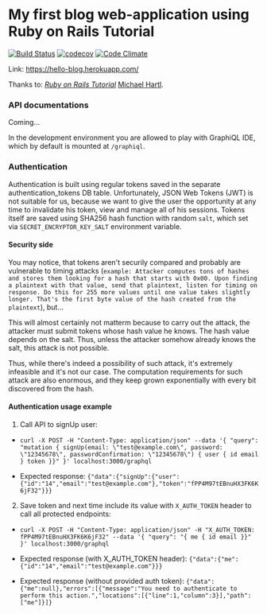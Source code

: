 # My first blog web-application using Ruby on Rails Tutorial

[![Build Status](https://travis-ci.org/rakvium/blog.svg?branch=master)](https://travis-ci.org/rakvium/blog)
[![codecov](https://codecov.io/gh/rakvium/blog/branch/master/graph/badge.svg)](https://codecov.io/gh/rakvium/blog)
[![Code Climate](https://codeclimate.com/github/rakvium/blog.png)](https://codeclimate.com/github/rakvium/blog)

Link: https://hello-blog.herokuapp.com/

Thanks to:
[*Ruby on Rails Tutorial*](http://railstutorial.org/)
 [Michael Hartl](http://michaelhartl.com/).

### API documentations

Coming...

In the development environment you are allowed to play with GraphiQL IDE,
which by default is mounted at `/graphiql`.

### Authentication

Authentication is built using regular tokens saved in the separate authentication_tokens DB table.
Unfortunately, JSON Web Tokens (JWT) is not suitable for us, because we want to give the user
the opportunity at any time to invalidate his token, view and manage all of his sessions.
Tokens itself are saved using SHA256 hash function with random `salt`, which set
via `SECRET_ENCRYPTOR_KEY_SALT` environment variable.

#### Security side

You may notice, that tokens aren't securily compared and probably are vulnerable to timing attacks (`example: Attacker computes tons of hashes and stores them looking for a hash that starts with 0x00. Upon finding a plaintext with that value, send that plaintext, listen for timing on response. Do this for 255 more values until one value takes slightly longer. That's the first byte value of the hash created from the plaintext`), but...

This will almost certainly not matterm because to carry out the attack, the attacker must submit tokens whose hash value he knows. The hash value depends on the salt. Thus, unless the attacker somehow already knows the salt, this attack is not possible.

Thus, while there's indeed a possibility of such attack, it's extremely infeasible and it's not our case. The computation requirements for such attack are also enormous, and they keep grown exponentially with every bit discovered from the hash.

#### Authentication usage example

1. Call API to signUp user:

- ```curl -X POST -H "Content-Type: application/json" --data '{ "query": "mutation { signUp(email: \"test@example.com\", password: \"12345678\", passwordConfirmation: \"12345678\") { user { id email } token }}" }' localhost:3000/graphql```

- Expected response:
```{"data":{"signUp":{"user":{"id":"14","email":"test@example.com"},"token":"fPP4M97tEBnuHX3FK6K6jF32"}}}```

2. Save token and next time include its value with `X_AUTH_TOKEN` header to call all protected endpoints:
- ```curl -X POST -H "Content-Type: application/json" -H "X_AUTH_TOKEN: fPP4M97tEBnuHX3FK6K6jF32" --data '{ "query": "{ me { id email }}" }' localhost:3000/graphql```

- Expected response (with X_AUTH_TOKEN header):
```{"data":{"me":{"id":"14","email":"test@example.com"}}}```

- Expected response (without provided auth token):
```{"data":{"me":null},"errors":[{"message":"You need to authenticate to perform this action.","locations":[{"line":1,"column":3}],"path":["me"]}]}```
